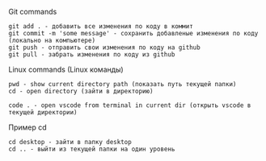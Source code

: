 Git commands

[О Git на Хабр Часть 1]: https://habr.com/ru/post/541258/
[О Git на Хабр Часть 2]: https://habr.com/ru/post/542616/

```
git add . - добавить все изменения по коду в коммит
git commit -m 'some message' - сохранить добавленые изменения по коду (локально на компьютере)
git push - отправить свои изменения по коду на github
git pull - забрать изменения по коду из github
```

Linux commands (Linux команды)
```
pwd - show current directory path (показать путь текущей папки)
cd - open directory (зайти в директорию)

code . - open vscode from terminal in current dir (открыть vscode в текущей директории)
```

Пример сd
```
cd desktop - зайти в папку desktop
сd .. - выйти из текущей папки на один уровень
```